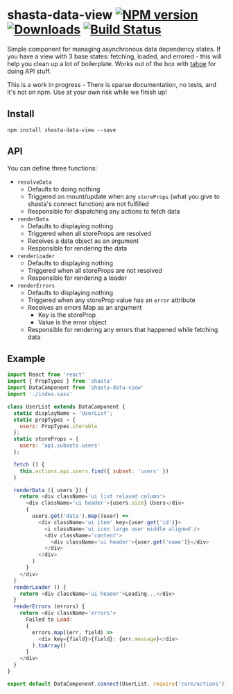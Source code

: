 # shasta-data-view [![NPM version][npm-image]][npm-url] [![Downloads][downloads-image]][npm-url] [![Build Status][travis-image]][travis-url]

Simple component for managing asynchronous data dependency states. If you have a view with 3 base states: fetching, loaded, and errored - this will help you clean up a lot of boilerplate. Works out of the box with [tahoe](https://github.com/shastajs/tahoe) for doing API stuff.

This is a work in progress - There is sparse documentation, no tests, and it's not on npm. Use at your own risk while we finish up!

## Install

```
npm install shasta-data-view --save
```

## API

You can define three functions:

- `resolveData`
  - Defaults to doing nothing
  - Triggered on mount/update when any `storeProps` (what you give to shasta's connect function) are not fulfilled
  - Responsible for dispatching any actions to fetch data
- `renderData`
  - Defaults to displaying nothing
  - Triggered when all storeProps are resolved
  - Receives a data object as an argument
  - Responsible for rendering the data
- `renderLoader`
  - Defaults to displaying nothing
  - Triggered when all storeProps are not resolved
  - Responsible for rendering a loader
- `renderErrors`
  - Defaults to displaying nothing
  - Triggered when any storeProp value has an `error` attribute
  - Receives an errors Map as an argument
    - Key is the storeProp
    - Value is the error object
  - Responsible for rendering any errors that happened while fetching data

## Example

```js
import React from 'react'
import { PropTypes } from 'shasta'
import DataComponent from 'shasta-data-view'
import './index.sass'

class UserList extends DataComponent {
  static displayName = 'UserList';
  static propTypes = {
    users: PropTypes.iterable
  };
  static storeProps = {
    users: 'api.subsets.users'
  };

  fetch () {
    this.actions.api.users.find({ subset: 'users' })
  }

  renderData ({ users }) {
    return <div className='ui list relaxed column'>
      <div className='ui header'>{users.size} Users</div>
      {
        users.get('data').map((user) =>
          <div className='ui item' key={user.get('id')}>
            <i className='ui icon large user middle aligned'/>
            <div className='content'>
              <div className='ui header'>{user.get('name')}</div>
            </div>
          </div>
        )
      }
    </div>
  }
  renderLoader () {
    return <div className='ui header'>Loading...</div>
  }
  renderErrors (errors) {
    return <div className='errors'>
      Failed to Load:
      {
        errors.map((err, field) =>
          <div key={field}>{field}: {err.message}</div>
        ).toArray()
      }
    </div>
  }
}

export default DataComponent.connect(UserList, require('core/actions'))
```

[downloads-image]: http://img.shields.io/npm/dm/shasta-data-view.svg
[npm-url]: https://npmjs.org/package/shasta-data-view
[npm-image]: http://img.shields.io/npm/v/shasta-data-view.svg

[travis-url]: https://travis-ci.org/shastajs/shasta-data-view
[travis-image]: https://travis-ci.org/shastajs/shasta-data-view.png?branch=master
